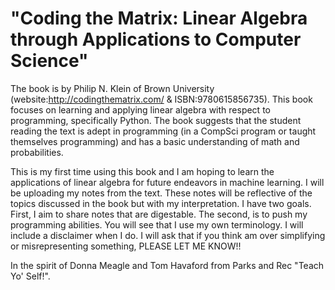 # "Coding the Matrix: Linear Algebra through Applications to Computer Science"

The book is by Philip N. Klein of Brown University (website:http://codingthematrix.com/ & ISBN:9780615856735). This book focuses on learning and applying linear algebra with respect to programming, specifically Python. The book suggests that the student reading the text is adept in programming (in a CompSci program or taught themselves programming) and has a basic understanding of math and probabilities.

This is my first time using this book and I am hoping to learn the applications of linear algebra for future endeavors in machine learning. I will be uploading my notes from the text. These notes will be reflective of the topics discussed in the book but with my interpretation. I have two goals. First, I aim to share notes that are digestable. The second, is to push my programming abilities. You will see that I use my own terminology. I will include a disclaimer when I do. I will ask that if you think am over simplifying or misrepresenting something, PLEASE LET ME KNOW!! 

In the spirit of Donna Meagle and Tom Havaford from Parks and Rec "Teach Yo' Self!".
